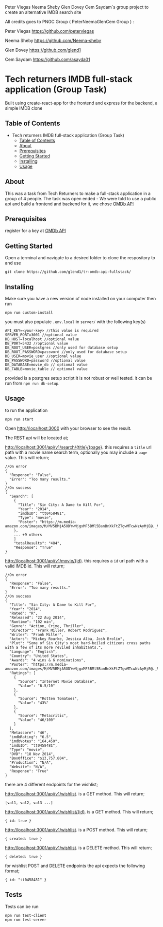 Peter Viegas Neema Sheby Glen Dovey Cem Saydam`s group project to create an alternative IMDB search site

All credits goes to PNGC Group ( PeterNeemaGlenCem Group ) :

Peter Viegas   https://github.com/peterviegas

Neema Sheby     https://github.com/Neema-sheby

Glen Dovey       https://github.com/glend1

Cem Saydam       https://github.com/asayda01

# Tech returners IMDB full-stack application (Group Task)
Built using create-react-app for the frontend and express for the backend, a simple IMDB clone

## Table of Contents

- Tech returners IMDB full-stack application (Group Task)
  - [Table of Contents](#table-of-contents)
  - [About](#about)
  - [Prerequisites](#prerequisites)
  - [Getting Started](#getting-started)
  - [Installing](#installing)
  - [Usage](#usage)

## About
This was a task from Tech Returners to make a full-stack application in a group of 4 people. The task was open ended - We were told to use a public api and build a frontend and backend for it, we chose [OMDb API](https://www.omdbapi.com/)

## Prerequisites
register for a key at [OMDb API](https://www.omdbapi.com/)

## Getting Started
Open a terminal and navigate to a desired folder to clone the respository to and use 
```
git clone https://github.com/glend1/tr-omdb-api-fullstack/
```

## Installing
Make sure you have a new version of node installed on your computer then run

```
npm run custom-install
```

you must also populate `.env.local` in `server/` with the following key(s)
```
API_KEY=<your-key> //this value is required
SERVER_PORT=3001 //optional value
DB_HOST=localhost //optional value
DB_PORT=5432 //optional value
DB_ROOT_USER=postgres //only used for database setup
DB_ROOT_PASSWORD=password //only used for database setup
DB_USER=movie_user //optional value
DB_PASSWORD=password //optional value
DB_DATABASE=movie_db // optional value
DB_TABLE=movie_table // optional value
```

provided is a postgres setup script it is not robust or well tested. it can be run from `npm run db-setup`.

## Usage
to run the application

```
npm run start
```

Open [http://localhost:3000](http://localhost:3000) with your browser to see the result.

The REST api will be located at;

[http://localhost:3001/api/v1/search/{title}/{page}](http://localhost:3001/api/v1/search/). this requires a `title` url path with a movie name search term, optionally you may include a `page` value. This will return;
```
//On error
{
  "Response": "False",
  "Error": "Too many results."
}
//On success
{
  "Search": [
    {
      "Title": "Sin City: A Dame to Kill For",
      "Year": "2014",
      "imdbID": "tt0458481",
      "Type": "movie",
      "Poster": "https://m.media-amazon.com/images/M/MV5BMjA5ODYwNjgxMF5BMl5BanBnXkFtZTgwMTcwNzAyMjE@._V1_SX300.jpg"
    },
    ... +9 others
    ]
    "totalResults": "484",
    "Response": "True"
}
```

[http://localhost:3001/api/v1/movie/{id}](http://localhost:3001/api/v1/movie/). this requires a `id` url path with a valid IMDB id. This will return;
```
//On error
{
  "Response": "False",
  "Error": "Too many results."
}
//On success
{
  "Title": "Sin City: A Dame to Kill For",
  "Year": "2014",
  "Rated": "R",
  "Released": "22 Aug 2014",
  "Runtime": "102 min",
  "Genre": "Action, Crime, Thriller",
  "Director": "Frank Miller, Robert Rodriguez",
  "Writer": "Frank Miller",
  "Actors": "Mickey Rourke, Jessica Alba, Josh Brolin",
  "Plot": "Some of Sin City's most hard-boiled citizens cross paths with a few of its more reviled inhabitants.",
  "Language": "English",
  "Country": "United States",
  "Awards": "4 wins & 6 nominations",
  "Poster": "https://m.media-amazon.com/images/M/MV5BMjA5ODYwNjgxMF5BMl5BanBnXkFtZTgwMTcwNzAyMjE@._V1_SX300.jpg",
  "Ratings": [
    {
      "Source": "Internet Movie Database",
      "Value": "6.5/10"
    },
    {
      "Source": "Rotten Tomatoes",
      "Value": "43%"
    },
    {
      "Source": "Metacritic",
      "Value": "46/100"
    }
  ],
  "Metascore": "46",
  "imdbRating": "6.5",
  "imdbVotes": "164,450",
  "imdbID": "tt0458481",
  "Type": "movie",
  "DVD": "18 Nov 2014",
  "BoxOffice": "$13,757,804",
  "Production": "N/A",
  "Website": "N/A",
  "Response": "True"
}
```

there are 4 different endpoints for the wishlist;

[http://localhost:3001/api/v1/wishlist](http://localhost:3001/api/v1/wishlist). is a GET method. This will return;
```
[val1, val2, val3 ...]
```

[http://localhost:3001/api/v1/wishlist/{id}](http://localhost:3001/api/v1/wishlist/). is a GET method. This will return;
```
{ id: true }
```

[http://localhost:3001/api/v1/wishlist](http://localhost:3001/api/v1/wishlist). is a POST method. This will return;
```
{ created: true }
```

[http://localhost:3001/api/v1/wishlist](http://localhost:3001/api/v1/wishlist). is a DELETE method. This will return;
```
{ deleted: true }
```

for wishlist POST and DELETE endpoints the api expects the following format;
```
{ id: "tt0458481" }
```


## Tests
Tests can be run
```
npm run test-client
npm run test-server
```
